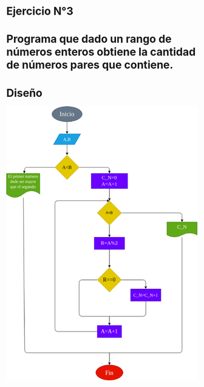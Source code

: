 # Ejercicio N°3

# Programa que dado un rango de números enteros obtiene la cantidad de números pares que contiene.

# Diseño
![Diagrama de flujo](diagrama.png "Diagrama de flujo")